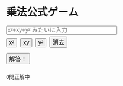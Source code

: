<!DOCTYPE html>
<html lang="ja">
<head>
  <meta charset="UTF-8">
  <title>乗法公式ゲーム (ax±by)²</title>
  <style>
    body { font-family: Arial; padding: 20px; }
    input[type="text"] { width: 300px; font-size: 16px; }
    button { font-size: 16px; margin: 5px 5px 10px 0; }
  </style>
</head>
<body>
  <h1>乗法公式ゲーム</h1>
  <div id="question"></div>
  <input type="text" id="answer" placeholder="x²+xy+y² みたいに入力">
  <br>
  <div>
    <!-- 項目入力用ボタン -->
    <button onclick="addTerm('x²')">x²</button>
    <button onclick="addTerm('xy')">xy</button>
    <button onclick="addTerm('y²')">y²</button>
    <button onclick="clearInput()">消去</button>
  </div>
  <button onclick="checkAnswer()">解答！</button>
  <p id="result"></p>
  <p id="score">0問正解中</p>

  <script>
    let questionCount = 0;
    let correctCount = 0;
    let a, b, plus, correctExpansion;

    function generateQuestion() {
      const type = Math.floor(Math.random() * 3); // 0〜2まで対応に変更

      if (type === 0) {
        // (ax±by)²
        a = Math.floor(Math.random() * 10) + 1;
        b = Math.floor(Math.random() * 10) + 1;
        plus = Math.random() < 0.5;

        const operator = plus ? "+" : "-";
        document.getElementById("question").textContent =
          `Q${questionCount + 1}: ( ${a}x ${operator} ${b}y )² を展開して！`;

        if (plus) {
          correctExpansion = `${a*a}x²+${2*a*b}xy+${b*b}y²`;
        } else {
          correctExpansion = `${a*a}x²-${2*a*b}xy+${b*b}y²`;
        }
      } else if (type === 1) {
        // (ax±by)(cx±dy)
        a = Math.floor(Math.random() * 10) + 1;
        b = Math.floor(Math.random() * 10) + 1;
        const c = Math.floor(Math.random() * 10) + 1;
        const d = Math.floor(Math.random() * 10) + 1;
        plus = Math.random() < 0.5;

        const operator1 = Math.random() < 0.5 ? "+" : "-";
        const operator2 = Math.random() < 0.5 ? "+" : "-";
        document.getElementById("question").textContent =
          `Q${questionCount + 1}: ( ${a}x ${operator1} ${b}y )( ${c}x ${operator2} ${d}y ) を展開して！`;

        const ac = a * c;
        const ad = a * d;
        const bc = b * c;
        const bd = b * d;

        const middleTerm = (plus ? 1 : -1) * ad + (plus ? 1 : -1) * bc;
        const signMiddle = middleTerm >= 0 ? "+" : "-";
        const absMiddle = Math.abs(middleTerm);

        correctExpansion = `${ac}x²${signMiddle}${absMiddle}xy${(plus ? "+" : "-")}${bd}y²`;
      } else {
        // (x+y)(x−y)
        document.getElementById("question").textContent = `Q${questionCount + 1}: (x + y)(x - y) を展開して！`;
        correctExpansion = "x² - y²";
      }
    }

    function checkAnswer() {
      const userAnswer = document.getElementById("answer").value.replace(/\s+/g, "");
      const result = document.getElementById("result");

      if (userAnswer === correctExpansion) {
        result.textContent = "正解！";
        correctCount++;
      } else {
        result.textContent = `不正解。正解は ${correctExpansion}`;
      }

      questionCount++;
      document.getElementById("score").textContent = `${questionCount}問中 ${correctCount}問正解`;

      if (questionCount >= 10) {
        showResult();
      } else {
        document.getElementById("answer").value = "";
        generateQuestion();
      }
    }

    function showResult() {
      const accuracy = (correctCount / 10) * 100;
      if (confirm(`お疲れさま！\n正答数：${correctCount}/10\n正答率：${accuracy.toFixed(1)}%\nもう一度挑戦しますか？`)) {
        questionCount = 0;
        correctCount = 0;
        document.getElementById("answer").value = "";
        document.getElementById("result").textContent = "";
        document.getElementById("score").textContent = "0問正解中";
        generateQuestion();
      } else {
        alert("また遊んでね！");
      }
    }

    function addTerm(term) {
      const input = document.getElementById("answer");
      input.value += term;
      input.focus();
    }

    function clearInput() {
      document.getElementById("answer").value = "";
      document.getElementById("answer").focus();
    }

    generateQuestion();
  </script>
</body>
</html>
